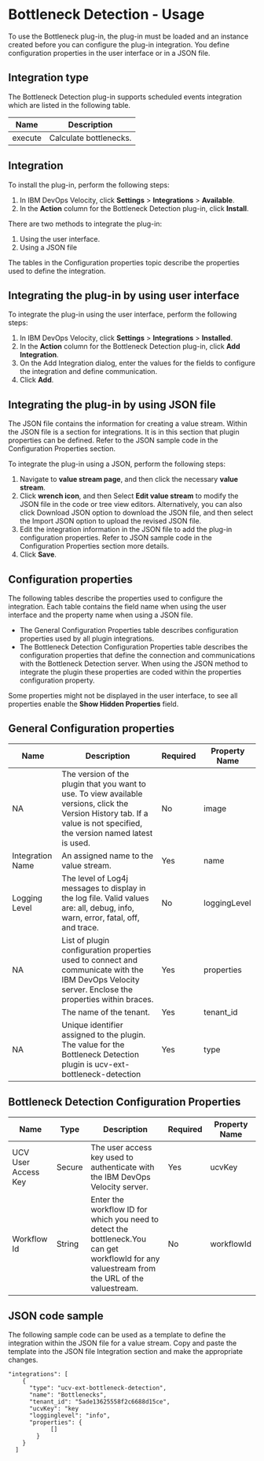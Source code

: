
# Bottleneck Detection - Usage

To use the Bottleneck plug-in, the plug-in must be loaded and an instance created before you can configure the plug-in integration. You define configuration properties in the user interface or in a JSON file.

## Integration type

The Bottleneck Detection plug-in supports scheduled events integration which are listed in the following table.

| Name | Description |
| --- | --- |
| execute | Calculate bottlenecks. |

## Integration

To install the plug-in, perform the following steps:

1. In IBM DevOps Velocity, click **Settings** > **Integrations** > **Available**.
2. In the **Action** column for the Bottleneck Detection plug-in, click **Install**.

There are two methods to integrate the plug-in:

1. Using the user interface.
2. Using a JSON file

The tables in the Configuration properties topic describe the properties used to define the integration.

## Integrating the plug-in by using user interface

To integrate the plug-in using the user interface, perform the following steps:

1. In IBM DevOps Velocity, click **Settings** > **Integrations** > **Installed**.
2. In the **Action** column for the Bottleneck Detection plug-in, click **Add Integration**.
3. On the Add Integration dialog, enter the values for the fields to configure the integration and define communication.
4. Click **Add**.

## Integrating the plug-in by using JSON file

The JSON file contains the information for creating a value stream. Within the JSON file is a section for integrations. It is in this section that plugin properties can be defined. Refer to the JSON sample code in the Configuration Properties section.

To integrate the plug-in using a JSON, perform the following steps:

1. Navigate to **value stream page**, and then click the necessary **value stream**.
2. Click  **wrench icon**, and then Select **Edit value stream** to modify the JSON file in the code or tree view editors.
Alternatively, you can also click Download JSON option to download the JSON file, and then select the Import JSON option to upload the revised JSON file.
3. Edit the integration information in the JSON file to add the plug-in configuration properties. Refer to JSON sample code in the Configuration Properties section more details.
4. Click **Save**.

## Configuration properties

The following tables describe the properties used to configure the integration. Each table contains the field name when using the user interface and the property name when using a JSON file.

* The General Configuration Properties table describes configuration properties used by all plugin integrations.
* The Bottleneck Detection Configuration Properties table describes the configuration properties that define the connection and communications with the Bottleneck Detection server. When using the JSON method to integrate the plugin these properties are coded within the properties configuration property.

Some properties might not be displayed in the user interface, to see all properties enable the **Show Hidden Properties** field.

## General Configuration properties

| Name | Description | Required | Property Name |
| --- | --- | --- | --- |
| NA | The version of the plugin that you want to use. To view available versions, click the Version History tab. If a value is not specified, the version named latest is used. | No | image |
| Integration Name | An assigned name to the value stream. | Yes | name |
| Logging Level | The level of Log4j messages to display in the log file. Valid values are: all, debug, info, warn, error, fatal, off, and trace. | No | loggingLevel |
| NA | List of plugin configuration properties used to connect and communicate with the IBM DevOps Velocity server. Enclose the properties within braces. | Yes | properties |
|| The name of the tenant. | Yes | tenant_id |
| NA | Unique identifier assigned to the plugin. The value for the Bottleneck Detection plugin is ucv-ext-bottleneck-detection | Yes | type |
 
## Bottleneck Detection Configuration Properties

| Name | Type | Description | Required | Property Name |
| --- | --- | --- | --- | --- |
| UCV User Access Key | Secure | The user access key used to authenticate with the IBM DevOps Velocity server. | Yes | ucvKey |
| Workflow Id | String | Enter the workflow ID for which you need to detect the bottleneck.You can get workflowId for any valuestream from the URL of the valuestream. | No | workflowId |

## JSON code sample

The following sample code can be used as a template to define the integration within the JSON file for a value stream. Copy and paste the template into the JSON file Integration section and make the appropriate changes.

```
"integrations": [
    {
      "type": "ucv-ext-bottleneck-detection",
      "name": "Bottlenecks",
      "tenant_id": "5ade13625558f2c6688d15ce",
      "ucvKey": "key
      "logginglevel": "info",
      "properties": {
            []
        }
    }
  ]
```
